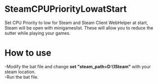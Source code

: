 # SteamCPUPriorityLowatStart
Set CPU Priority to low for Steam and Steam Client WebHelper at start, Steam will be open with minigameslist. These will allow you to reduce the sutter while playing your games.
# How to use
-Modify the bat file and change **set "steam_path=D:\1Steam"** with your steam location. <br/>
-Run the bat file.
